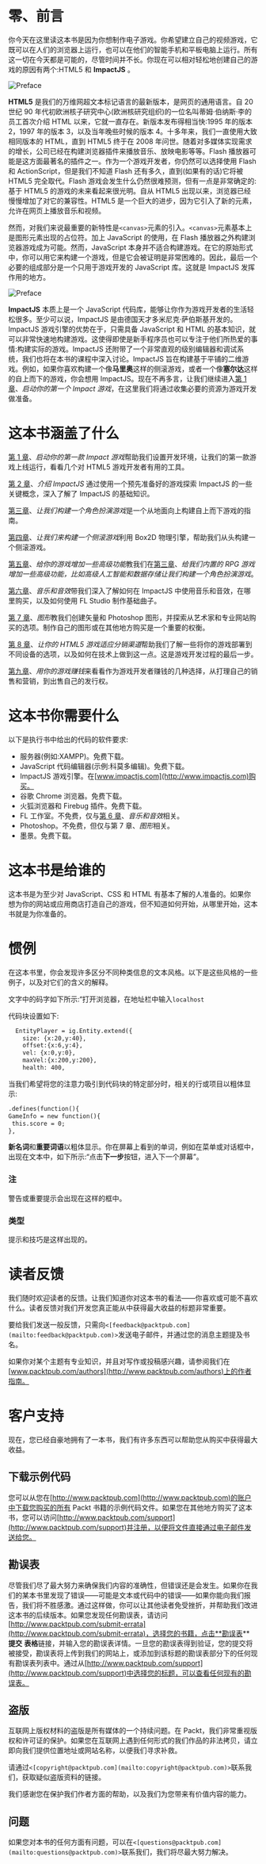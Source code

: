 # 零、前言

你今天在这里读这本书是因为你想制作电子游戏。你希望建立自己的视频游戏，它既可以在人们的浏览器上运行，也可以在他们的智能手机和平板电脑上运行。所有这一切在今天都是可能的，尽管时间并不长。你现在可以相对轻松地创建自己的游戏的原因有两个:HTML5 和 **ImpactJS** 。

![Preface](img/4568_0_1.jpg)

**HTML5** 是我们的万维网超文本标记语言的最新版本，是网页的通用语言。自 20 世纪 90 年代初欧洲核子研究中心(欧洲核研究组织)的一位名叫蒂姆·伯纳斯·李的员工首次介绍 HTML 以来，它就一直存在。新版本发布得相当快:1995 年的版本 2，1997 年的版本 3，以及当年晚些时候的版本 4。十多年来，我们一直使用大致相同版本的 HTML，直到 HTML5 终于在 2008 年问世。随着对多媒体实现需求的增长，公司已经在构建浏览器插件来播放音乐、放映电影等等。Flash 播放器可能是这方面最著名的插件之一。作为一个游戏开发者，你仍然可以选择使用 Flash 和 ActionScript，但是我们不知道 Flash 还有多久，直到(如果有的话)它将被 HTML5 完全取代。Flash 游戏会发生什么仍然很难预测，但有一点是非常确定的:基于 HTML5 的游戏的未来看起来很光明。自从 HTML5 出现以来，浏览器已经慢慢增加了对它的兼容性。HTML5 是一个巨大的进步，因为它引入了新的元素，允许在网页上播放音乐和视频。

然而，对我们来说最重要的新特性是`<canvas>`元素的引入。`<canvas>`元素基本上是图形元素出现的占位符。加上 JavaScript 的使用，在 Flash 播放器之外构建浏览器游戏成为可能。然而，JavaScript 本身并不适合构建游戏。在它的原始形式中，你可以用它来构建一个游戏，但是它会被证明是非常困难的。因此，最后一个必要的组成部分是一个只用于游戏开发的 JavaScript 库。这就是 ImpactJS 发挥作用的地方。

![Preface](img/4568_0_2.jpg)

**ImpactJS** 本质上是一个 JavaScript 代码库，能够让你作为游戏开发者的生活轻松很多。至少可以说，ImpactJS 是由德国天才多米尼克·萨伯斯基开发的。ImpactJS 游戏引擎的优势在于，只需具备 JavaScript 和 HTML 的基本知识，就可以非常快速地构建游戏。这使得即使是新手程序员也可以专注于他们所热爱的事情:构建实际的游戏。ImpactJS 还附带了一个非常直观的级别编辑器和调试系统，我们也将在本书的课程中深入讨论。ImpactJS 旨在构建基于平铺的二维游戏。例如，如果你喜欢构建一个像**马里奥**这样的侧滚游戏，或者一个像**塞尔达**这样的自上而下的游戏，你会想用 ImpactJS。现在不再多言，让我们继续进入[第 1 章](01.html "Chapter 1. Firing Up Your First Impact Game")、*启动你的第一个 Impact 游戏*，在这里我们将通过收集必要的资源为游戏开发做准备。

# 这本书涵盖了什么

[第 1 章](01.html "Chapter 1. Firing Up Your First Impact Game")、*启动你的第一款 Impact 游戏*帮助我们设置开发环境，让我们的第一款游戏上线运行，看看几个对 HTML5 游戏开发者有用的工具。

[第 2 章](02.html "Chapter 2. Introducing ImpactJS")、*介绍 ImpactJS* 通过使用一个预先准备好的游戏探索 ImpactJS 的一些关键概念，深入了解了 ImpactJS 的基础知识。

[第三章](03.html "Chapter 3. Let's Build a Role Playing Game")、*让我们构建一个角色扮演游戏*是一个从地面向上构建自上而下游戏的指南。

[第四章](04.html "Chapter 4. Let's Build a Side Scroller Game")、*让我们来构建一个侧滚游戏*利用 Box2D 物理引擎，帮助我们从头构建一个侧滚游戏。

[第五章](05.html "Chapter 5. Adding Some Advanced Features to Your Game")、*给你的游戏增加一些高级功能*教我们在[第三章](03.html "Chapter 3. Let's Build a Role Playing Game")、*给我们内置的 RPG 游戏增加一些高级功能，比如高级人工智能和数据存储让我们构建一个角色扮演游戏*。

[第六章](06.html "Chapter 6. Music and Sound Effects")、*音乐和音效*带我们深入了解如何在 ImpactJS 中使用音乐和音效，在哪里购买，以及如何使用 FL Studio 制作基础曲子。

[第 7 章](07.html "Chapter 7. Graphics")、*图形*教我们创建矢量和 Photoshop 图形，并探索从艺术家和专业网站购买的选项。制作自己的图形或在其他地方购买是一个重要的权衡。

[第 8 章](08.html "Chapter 8. Adapting Your HTML5 Game to the Distribution Channels")、*让你的 HTML5 游戏适应分销渠道*帮助我们了解一些将你的游戏部署到不同设备的选项，以及如何在技术上做到这一点。这是游戏开发过程的最后一步。

[第九章](09.html "Chapter 9. Making Money with Your Game")、*用你的游戏赚钱*来看看作为游戏开发者赚钱的几种选择，从打理自己的销售和营销，到出售自己的发行权。

# 这本书你需要什么

以下是执行书中给出的代码的软件要求:

*   服务器(例如:XAMPP)。免费下载。
*   JavaScript 代码编辑器(示例:科莫多编辑)。免费下载。
*   ImpactJS 游戏引擎。在[www.impactjs.com](http://www.impactjs.com)购买。
*   谷歌 Chrome 浏览器。免费下载。
*   火狐浏览器和 Firebug 插件。免费下载。
*   FL 工作室。不免费，仅与[第 6 章](06.html "Chapter 6. Music and Sound Effects")、*音乐和音效*相关。
*   Photoshop。不免费，但仅与第 7 章、*图形*相关。
*   墨景。免费下载。

# 这本书是给谁的

这本书是为至少对 JavaScript、CSS 和 HTML 有基本了解的人准备的。如果你想为你的网站或应用商店打造自己的游戏，但不知道如何开始，从哪里开始，这本书就是为你准备的。

# 惯例

在这本书里，你会发现许多区分不同种类信息的文本风格。以下是这些风格的一些例子，以及对它们的含义的解释。

文字中的码字如下所示:“打开浏览器，在地址栏中输入`localhost`

代码块设置如下:

```html
  EntityPlayer = ig.Entity.extend({
    size: {x:20,y:40},
    offset:{x:6,y:4},
    vel: {x:0,y:0},
    maxVel:{x:200,y:200},
    health: 400,
```

当我们希望将您的注意力吸引到代码块的特定部分时，相关的行或项目以粗体显示:

```html
.defines(function(){
GameInfo = new function(){
 this.score = 0;
},

```

**新名词**和**重要词语**以粗体显示。你在屏幕上看到的单词，例如在菜单或对话框中，出现在文本中，如下所示:“点击**下一步**按钮，进入下一个屏幕”。

### 注

警告或重要提示会出现在这样的框中。

### 类型

提示和技巧是这样出现的。

# 读者反馈

我们随时欢迎读者的反馈。让我们知道你对这本书的看法——你喜欢或可能不喜欢什么。读者反馈对我们开发您真正能从中获得最大收益的标题非常重要。

要给我们发送一般反馈，只需向`<[feedback@packtpub.com](mailto:feedback@packtpub.com)>`发送电子邮件，并通过您的消息主题提及书名。

如果你对某个主题有专业知识，并且对写作或投稿感兴趣，请参阅我们在[www.packtpub.com/authors](http://www.packtpub.com/authors)上的作者指南。

# 客户支持

现在，您已经自豪地拥有了一本书，我们有许多东西可以帮助您从购买中获得最大收益。

## 下载示例代码

您可以从您在[http://www.packtpub.com](http://www.packtpub.com)的账户中下载您购买的所有 Packt 书籍的示例代码文件。如果您在其他地方购买了这本书，您可以访问[http://www.packtpub.com/support](http://www.packtpub.com/support)并注册，以便将文件直接通过电子邮件发送给您。

## 勘误表

尽管我们尽了最大努力来确保我们内容的准确性，但错误还是会发生。如果你在我们的某本书里发现了错误——可能是文本或代码中的错误——如果你能向我们报告，我们将不胜感激。通过这样做，你可以让其他读者免受挫折，并帮助我们改进这本书的后续版本。如果您发现任何勘误表，请访问[http://www.packtpub.com/submit-errata](http://www.packtpub.com/submit-errata)，选择您的书籍，点击**勘误表** **提交** **表格**链接，并输入您的勘误表详情。一旦您的勘误表得到验证，您的提交将被接受，勘误表将上传到我们的网站上，或添加到该标题的勘误表部分下的任何现有勘误表列表中。通过从[http://www.packtpub.com/support](http://www.packtpub.com/support)中选择您的标题，可以查看任何现有的勘误表。

## 盗版

互联网上版权材料的盗版是所有媒体的一个持续问题。在 Packt，我们非常重视版权和许可证的保护。如果您在互联网上遇到任何形式的我们作品的非法拷贝，请立即向我们提供位置地址或网站名称，以便我们寻求补救。

请通过`<[copyright@packtpub.com](mailto:copyright@packtpub.com)>`联系我们，获取疑似盗版资料的链接。

我们感谢您在保护我们作者方面的帮助，以及我们为您带来有价值内容的能力。

## 问题

如果您对本书的任何方面有问题，可以在`<[questions@packtpub.com](mailto:questions@packtpub.com)>`联系我们，我们将尽最大努力解决。